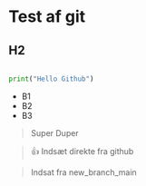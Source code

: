 # Test af git

## H2


```python

print("Hello Github")

```


- B1
- B2
- B3

>Super Duper

> 👍 Indsæt direkte fra github

> Indsat fra new_branch_main
